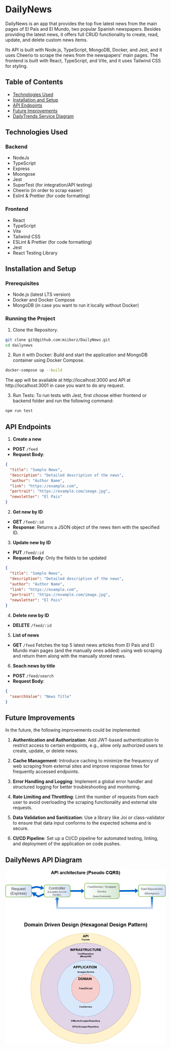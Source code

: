 # DailyNews

DailyNews is an app that provides the top five latest news from the main pages of El País and El Mundo, two popular Spanish newspapers. Besides providing the latest news, it offers full CRUD functionality to create, read, update, and delete custom news items.

Its API is built with Node.js, TypeScript, MongoDB, Docker, and Jest, and it uses Cheerio to scrape the news from the newspapers' main pages.
The frontend is built with React, TypeScript, and Vite, and it uses Tailwind CSS for styling.

## Table of Contents

- [Technologies Used](#technologies-used)
- [Installation and Setup](#installation-and-setup)
- [API Endpoints](#api-endpoints)
- [Future Improvements](#future-improvements)
- [DailyTrends Service Diagram](#dailyTrends-service-diagram)

## Technologies Used

### Backend

- NodeJs
- TypeScript
- Express
- Moongose
- Jest
- SuperTest (for integration/API testing)
- Cheerio (in order to scrap easier)
- Eslint & Prettier (for code formatting)

### Frontend

- React
- TypeScript
- Vite
- Tailwind CSS
- ESLint & Prettier (for code formatting)
- Jest
- React Testing Library

## Installation and Setup

### Prerequisites

- Node.js (latest LTS version)
- Docker and Docker Compose
- MongoDB (in case you want to run it locally without Docker)

### Running the Project

1. Clone the Repository.

```bash
git clone git@github.com:miikorz/DailyNews.git
cd dailynews
```

2. Run it with Docker: Build and start the application and MongoDB container using Docker Compose.

```bash
docker-compose up --build
```

The app will be available at http://localhost:3000 and API at http://localhost:3001 in case you want to do any request.

3. Run Tests: To run tests with Jest, first choose either frontend or backend folder and run the following command:

```bash
npm run test
```

## API Endpoints

1. **Create a new**

- **POST** `/feed`
- **Request Body**:

```json
{
  "title": "Sample News",
  "description": "Detailed description of the news",
  "author": "Author Name",
  "link": "https://example.com",
  "portrait": "https://example.com/image.jpg",
  "newsletter": "El Pais"
}
```

2. **Get new by ID**

- **GET** `/feed/:id`
- **Response**: Returns a JSON object of the news item with the specified ID.

3. **Update new by ID**

- **PUT** `/feed/:id`
- **Request Body**: Only the fields to be updated

```json
{
  "title": "Sample News",
  "description": "Detailed description of the news",
  "author": "Author Name",
  "link": "https://example.com",
  "portrait": "https://example.com/image.jpg",
  "newsletter": "El Pais"
}
```

4. **Delete new by ID**

- **DELETE** `/feed/:id`

5. **List of news**

- **GET** `/feed`
  Fetches the top 5 latest news articles from El País and El Mundo main pages (and the manually ones added) using web scraping and return them along with the manually stored news.

6. **Seach news by title**

- **POST** `/feed/search`
- **Request Body**:

```json
{
  "searchValue": "News Title"
}
```

## Future Improvements

In the future, the following improvements could be implemented:

1.  **Authentication and Authorization**:
    Add JWT-based authentication to restrict access to certain endpoints, e.g., allow only authorized users to create, update, or delete news.

2.  **Cache Management**:
    Introduce caching to minimize the frequency of web scraping from external sites and improve response times for frequently accessed endpoints.

3.  **Error Handling and Logging**:
    Implement a global error handler and structured logging for better troubleshooting and monitoring.

4.  **Rate Limiting and Throttling**:
    Limit the number of requests from each user to avoid overloading the scraping functionality and external site requests.

5.  **Data Validation and Sanitization**:
    Use a library like Joi or class-validator to ensure that data input conforms to the expected schema and is secure.

6.  **CI/CD Pipeline**:
    Set up a CI/CD pipeline for automated testing, linting, and deployment of the application on code pushes.

## DailyNews API Diagram

![alt text](https://github.com/miikorz/DailyTrends/blob/main/diagram-dailytrends.png?raw=true)

<!-- TODO: explain how BD would have change if we had more entities, like separated feed authors, newsletters... in different tables, we would have relation between tables etc -->
<!-- TODO: explain why some news on list have no images -->

```

```
